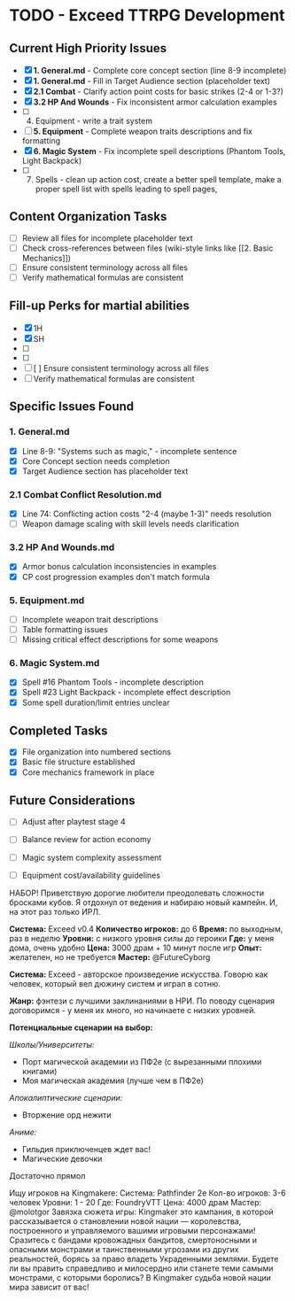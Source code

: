 # TODO - Exceed TTRPG Development

## Current High Priority Issues

- [x] **1. General.md** - Complete core concept section (line 8-9 incomplete)
- [x] **1. General.md** - Fill in Target Audience section (placeholder text)
- [x] **2.1 Combat** - Clarify action point costs for basic strikes (2-4 or 1-3?)
- [x] **3.2 HP And Wounds** - Fix inconsistent armor calculation examples
- [ ] 4. Equipment - write a trait system 
- [ ] **5. Equipment** - Complete weapon traits descriptions and fix formatting
- [x] **6. Magic System** - Fix incomplete spell descriptions (Phantom Tools, Light Backpack)
- [ ] 7. Spells - clean up action cost, create a better spell template, make a proper spell list with spells leading to spell pages,

## Content Organization Tasks

- [ ] Review all files for incomplete placeholder text
- [ ] Check cross-references between files (wiki-style links like [[2. Basic Mechanics]])
- [ ] Ensure consistent terminology across all files
- [ ] Verify mathematical formulas are consistent

## Fill-up Perks for martial abilities
- [x] 1H
- [x] SH
- [ ] 
- [ ] 
- [ ] [ ] Ensure consistent terminology across all files
- [ ] Verify mathematical formulas are consistent

## Specific Issues Found


### 1. General.md
- [x] Line 8-9: "Systems such as magic," - incomplete sentence
- [x] Core Concept section needs completion
- [x] Target Audience section has placeholder text

### 2.1 Combat Conflict Resolution.md
- [x] Line 74: Conflicting action costs "2-4 (maybe 1-3)" needs resolution
- [ ] Weapon damage scaling with skill levels needs clarification

### 3.2 HP And Wounds.md
- [x] Armor bonus calculation inconsistencies in examples
- [x] CP cost progression examples don't match formula

### 5. Equipment.md
- [ ] Incomplete weapon trait descriptions
- [ ] Table formatting issues
- [ ] Missing critical effect descriptions for some weapons

### 6. Magic System.md
- [x] Spell #16 Phantom Tools - incomplete description
- [x] Spell #23 Light Backpack - incomplete effect description
- [x] Some spell duration/limit entries unclear

## Completed Tasks

- [x] File organization into numbered sections
- [x] Basic file structure established
- [x] Core mechanics framework in place

## Future Considerations

- [ ] Adjust after playtest stage 4
- [ ] Balance review for action economy
- [ ] Magic system complexity assessment
- [ ] Equipment cost/availability guidelines


НАБОР! Приветствую дорогие любители преодолевать сложности бросками кубов. Я отдохнул от ведения и набираю новый кампейн. И, на этот раз только ИРЛ.

**Система:** Exceed v0.4 
**Количество игроков:** до 6 
**Время:** по выходным, раз в неделю
**Уровни:** с низкого уровня силы до героики **Где:** у меня дома, очень удобно **Цена:** 3000 драм + 10 минут после игр 
**Опыт:** желателен, но не требуется **Мастер:** @FutureCyborg

**Система:** Exceed - авторское произведение искусства. Говорю как человек, который вел дюжину систем и играл в сотню.

**Жанр:** фэнтези с лучшими заклинаниями в НРИ. По поводу сценария договоримся - у меня их много, но начинаете с низких уровней.

**Потенциальные сценарии на выбор:**

_Школы/Университеты:_

- Порт магической академии из ПФ2е (с вырезанными плохими книгами)
- Моя магическая академия (лучше чем в ПФ2е)

_Апокалиптические сценарии:_

- Вторжение орд нежити

_Аниме:_

- Гильдия приключенцев ждет вас!
- Магические девочки


Достаточно прямол


Ищу игроков на Kingmakere:
Система: Pathfinder 2e
Кол-во игроков: 3-6 человек
Уровни: 1 - 20
Где: FoundryVTT
Цена: 4000 драм
Мастер: @molotgor
Завязка сюжета игры:
Kingmaker это кампания, в которой рассказывается о становлении новой нации — королевства, построенного и управляемого вашими игровыми персонажами! Сразитесь с бандами кровожадных бандитов, смертоносными и опасными монстрами и таинственными угрозами из других реальностей, борясь за право владеть Украденными землями. Будете ли вы править справедливо и милосердно или станете теми самыми монстрами, с которыми боролись? В Kingmaker судьба новой нации мира зависит от вас!